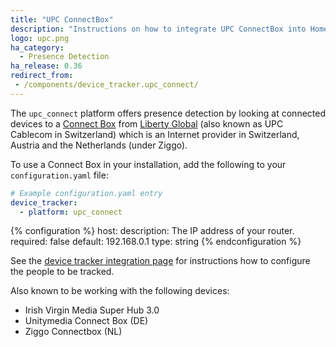 ```yaml
---
title: "UPC ConnectBox"
description: "Instructions on how to integrate UPC ConnectBox into Home Assistant."
logo: upc.png
ha_category:
  - Presence Detection
ha_release: 0.36
redirect_from:
 - /components/device_tracker.upc_connect/
---
```



The `upc_connect` platform offers presence detection by looking at connected devices to a [Connect Box](https://www.upc.ch/en/internet/learn-about-internet/) from [Liberty Global](https://www.libertyglobal.com) (also known as UPC Cablecom in Switzerland) which is an Internet provider in Switzerland, Austria and the Netherlands (under Ziggo).

To use a Connect Box in your installation, add the following to your `configuration.yaml` file:

```yaml
# Example configuration.yaml entry
device_tracker:
  - platform: upc_connect
```

{% configuration %}
host:
  description: The IP address of your router.
  required: false
  default: 192.168.0.1
  type: string
{% endconfiguration %}

See the [device tracker integration page](/components/device_tracker/) for instructions how to configure the people to be tracked.

Also known to be working with the following devices:
 - Irish Virgin Media Super Hub 3.0
 - Unitymedia Connect Box (DE)
 - Ziggo Connectbox (NL)
 
